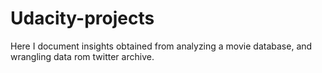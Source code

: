 # Udacity-projects
Here I document insights obtained from analyzing a movie database, and wrangling data rom twitter archive.

